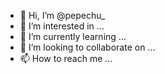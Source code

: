 - 👋 Hi, I’m @pepechu_
- 👀 I’m interested in ...
- 🌱 I’m currently learning ...
- 💞️ I’m looking to collaborate on ...
- 📫 How to reach me ...

<!---
MINTIA-GOHAN/MINTIA-GOHAN is a ✨ special ✨ repository because its `README.md` (this file) appears on your GitHub profile.
You can click the Preview link to take a look at your changes.
--->
